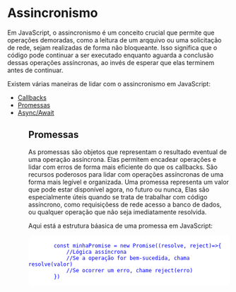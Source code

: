 # Assincronismo
Em JavaScript, o assincronismo é um conceito crucial que permite que operações demoradas, como a leitura de um arqquivo ou uma solicitação de rede, sejam realizadas de forma não bloqueante. Isso significa que o código pode continuar a ser executado enquanto aguarda a conclusão dessas operações assíncronas, ao invés de esperar que elas terminem antes de continuar.

Existem várias maneiras de lidar com o assincronismo em JavaScript:
<ul>
    <li><a href="#callbacks">Callbacks</a></li>
    <li><a href="#promessas">Promessas</a></li>
    <li><a href="#async">Async/Await</a></li>
<ul>


<h2 id="promessas">Promessas</h2>

As promessas são objetos que representam o resultado eventual de uma operação assíncrona. Elas permitem encadear operações e lidar com erros de forma mais eficiente do que os callbacks. São recursos poderosos para lidar com operações assíncronas de uma forma mais legível e organizada. Uma promessa representa um valor que pode estar disponível agora, no futuro ou nunca, Elas são especialmente úteis quando se trata de trabalhar com código assíncrono, como requisiçõess de rede acesso a banco de dados, ou qualquer operação que não seja imediatamente resolvida.

Aqui está a estrutura báasica de uma promessa em JavaScript: 
<pre style="background: white; border-radius:10px">
    <code style="color: blue;">
        const minhaPromise = new Promise((resolve, reject)=>{
            //Lógica assíncrona
            //Se a operação for bem-sucedida, chama resolve(valor)
            //Se ocorrer um erro, chame reject(erro)
        })
    </code>
</pre>
